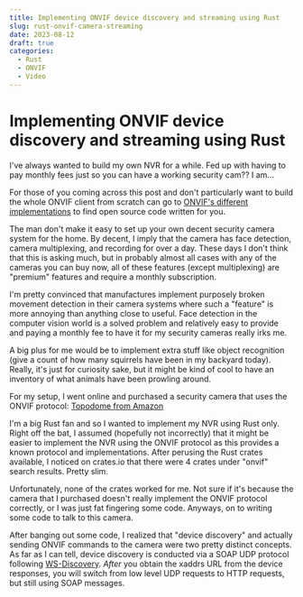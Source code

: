 ```yaml
---
title: Implementing ONVIF device discovery and streaming using Rust
slug: rust-onvif-camera-streaming
date: 2023-08-12
draft: true
categories:
  - Rust
  - ONVIF
  - Video
---
```


  [Topodome from Amazon]: https://www.amazon.com/dp/B08RXV5SGN?psc=1&ref=ppx_yo2ov_dt_b_product_details
  [WS-Discovery]: https://en.wikipedia.org/wiki/WS-Discovery
  [ONVIF's different implementations]: https://www.onvif.org/resources/

# Implementing ONVIF device discovery and streaming using Rust
I've always wanted to build my own NVR for a while. Fed up with having to pay monthly fees just so you can have a working security cam?? I am...
<!-- more -->

For those of you coming across this post and don't particularly want to build the whole ONVIF client from scratch can go to [ONVIF's different implementations] to find open source code written for you.

The man don't make it easy to set up your own decent security camera system for the home. By decent, I imply that the camera has face detection, camera multiplexing, and recording for over a day. These days I don't think that this is asking much, but in probably almost all cases with any of the cameras you can buy now, all of these features (except multiplexing) are "premium" features and require a monthly subscription.

I'm pretty convinced that manufactures implement purposely broken movement detection in their camera systems where such a "feature" is more annoying than anything close to useful. Face detection in the computer vision world is a solved problem and relatively easy to provide and paying a monthly fee to have it for my security cameras really irks me.

A big plus for me would be to implement extra stuff like object recognition (give a count of how many squirrels have been in my backyard today). Really, it's just for curiosity sake, but it might be kind of cool to have an inventory of what animals have been prowling around.

For my setup, I went online and purchased a security camera that uses the ONVIF protocol:
[Topodome from Amazon]

I'm a big Rust fan and so I wanted to implement my NVR using Rust only. Right off the bat, I assumed (hopefully not incorrectly) that it might be easier to implement the NVR using the ONVIF protocol as this provides a known protocol and implementations. After perusing the Rust crates available, I noticed on crates.io that there were 4 crates under "onvif" search results. Pretty slim.

Unfortunately, none of the crates worked for me. Not sure if it's because the camera that I purchased doesn't really implement the ONVIF protocol correctly, or I was just fat fingering some code. Anyways, on to writing some code to talk to this camera.

After banging out some code, I realized that "device discovery" and actually sending ONVIF commands to the camera were two pretty distinct concepts. As far as I can tell, device discovery is conducted via a SOAP UDP protocol following [WS-Discovery]. *After* you obtain the xaddrs URL from the device responses, you will switch from low level UDP requests to HTTP requests, but still using SOAP messages.


